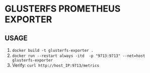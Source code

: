 # GLUSTERFS PROMETHEUS EXPORTER
## USAGE
1. `docker build -t glusterfs-exporter .`
2. `docker run --restart always -itd  -p "9713:9713" --net=host glusterfs-exporter `
3. Verify:
   `curl http://host_IP:9713/metrics`
